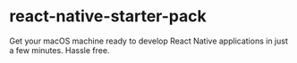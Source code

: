 # react-native-starter-pack
Get your macOS machine ready to develop React Native applications in just a few minutes. Hassle free.
